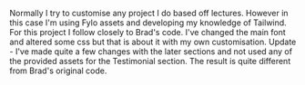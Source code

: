 Normally I try to customise any project I do based off lectures. However in this case I'm using Fylo assets and developing my knowledge of Tailwind. For this project I follow closely to Brad's code. I've changed the main font and altered some css but that is about it with my own customisation.
Update - I've made quite a few changes with the later sections and not used any of the provided assets for the Testimonial section. The result is quite different from Brad's original code.
